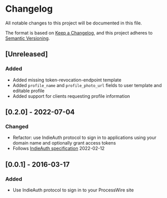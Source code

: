 # Changelog
All notable changes to this project will be documented in this file.

The format is based on [Keep a Changelog](https://keepachangelog.com/en/1.0.0/),
and this project adheres to [Semantic Versioning](https://semver.org/spec/v2.0.0.html).

## [Unreleased]
### Added
- Added missing token-revocation-endpoint template
- Added `profile_name` and `profile_photo_url` fields to user template and editable profile
- Added support for clients requesting profile information

## [0.2.0] - 2022-07-04
### Changed
- Refactor: use IndieAuth protocol to sign in to applications using your domain name and optionally grant access tokens
- Follows [IndieAuth specification](https://indieauth.spec.indieweb.org/) 2022-02-12

## [0.0.1] - 2016-03-17
### Added
- Use IndieAuth protocol to sign in to your ProcessWire site

